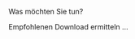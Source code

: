 Was möchten Sie tun?

<div class="btn-group" role="group" aria-label="...">
    <a role="button" class="btn btn-success" id="cogsci-recommended-download-link">
        Empfohlenen Download ermitteln …
    </a>
</div>